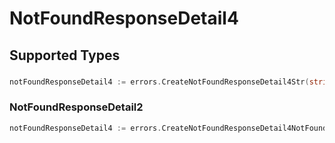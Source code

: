 # NotFoundResponseDetail4


## Supported Types

### 

```go
notFoundResponseDetail4 := errors.CreateNotFoundResponseDetail4Str(string{/* values here */})
```

### NotFoundResponseDetail2

```go
notFoundResponseDetail4 := errors.CreateNotFoundResponseDetail4NotFoundResponseDetail2(sdkerrors.NotFoundResponseDetail2{/* values here */})
```

